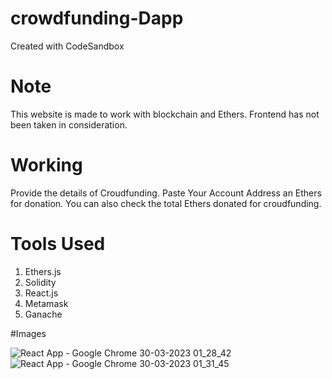 # crowdfunding-Dapp
Created with CodeSandbox

# Note

This website is made to work with blockchain and Ethers. Frontend has not been taken in consideration.

# Working 

Provide the details of Croudfunding.
Paste Your Account Address an Ethers for donation.
You can also check the total Ethers donated for croudfunding.

# Tools Used 
1. Ethers.js
2. Solidity
3. React.js
4. Metamask
5. Ganache

#Images

![React App - Google Chrome 30-03-2023 01_28_42](https://user-images.githubusercontent.com/103368827/228654263-4e1434b0-86b9-43ca-8ff7-d96cc0242f7b.png)
![React App - Google Chrome 30-03-2023 01_31_45](https://user-images.githubusercontent.com/103368827/228654278-6ad5b80f-a09d-4b9b-9200-8272f6bdae22.png)
